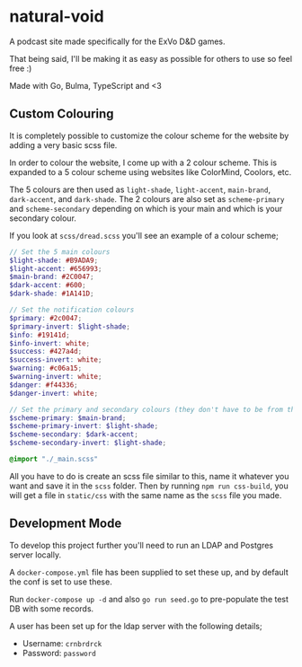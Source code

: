 # natural-void
A podcast site made specifically for the ExVo D&amp;D games.

That being said, I'll be making it as easy as possible for others to use so feel free :)

Made with Go, Bulma, TypeScript and &lt;3

## Custom Colouring
It is completely possible to customize the colour scheme for the website by adding a very basic scss file.

In order to colour the website, I come up with a 2 colour scheme.
This is expanded to a 5 colour scheme using websites like ColorMind, Coolors, etc.

The 5 colours are then used as `light-shade`, `light-accent`, `main-brand`, `dark-accent`, and `dark-shade`.
The 2 colours are also set as `scheme-primary` and `scheme-secondary` depending on which is your main and which is your secondary colour.

If you look at `scss/dread.scss` you'll see an example of a colour scheme;

```scss
// Set the 5 main colours
$light-shade: #B9ADA9;
$light-accent: #656993;
$main-brand: #2C0047;
$dark-accent: #600;
$dark-shade: #1A141D;

// Set the notification colours
$primary: #2c0047;
$primary-invert: $light-shade;
$info: #19141d;
$info-invert: white;
$success: #427a4d;
$success-invert: white;
$warning: #c06a15;
$warning-invert: white;
$danger: #f44336;
$danger-invert: white;

// Set the primary and secondary colours (they don't have to be from the ones defined above)
$scheme-primary: $main-brand;
$scheme-primary-invert: $light-shade;
$scheme-secondary: $dark-accent;
$scheme-secondary-invert: $light-shade;

@import "./_main.scss"
```

All you have to do is create an scss file similar to this, name it whatever you want and save it in the `scss` folder.
Then by running `npm run css-build`, you will get a file in `static/css` with the same name as the `scss` file you made.

## Development Mode
To develop this project further you'll need to run an LDAP and Postgres server locally.

A `docker-compose.yml` file has been supplied to set these up, and by default the conf is set to use these.

Run `docker-compose up -d` and also `go run seed.go` to pre-populate the test DB with some records.

A user has been set up for the ldap server with the following details;

- Username: `crnbrdrck`
- Password: `password`



